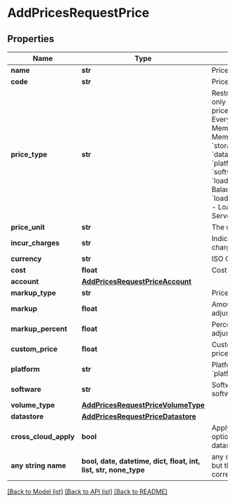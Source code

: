 # AddPricesRequestPrice


## Properties
Name | Type | Description | Notes
------------ | ------------- | ------------- | -------------
**name** | **str** | Price name | 
**code** | **str** | Price code, must be unique | 
**price_type** | **str** | Restricts query to only load only prices with specified priceType. * &#x60;fixed&#x60; - Everything * &#x60;compute&#x60; - Memory + CPU * &#x60;memory&#x60; - Memory * &#x60;cores&#x60; - Cores * &#x60;storage&#x60; - Storage * &#x60;datastore&#x60; - Datastore * &#x60;platform&#x60; - Platform * &#x60;software&#x60; - Software * &#x60;load_balancer&#x60; - Load Balancer * &#x60;load_balancer_virtual_server&#x60; - Load Balancer Virtual Server  | 
**price_unit** | **str** | The unit of pricing | 
**incur_charges** | **str** | Indicates when to incur charge | 
**currency** | **str** | ISO Currency code | 
**cost** | **float** | Cost | 
**account** | [**AddPricesRequestPriceAccount**](AddPricesRequestPriceAccount.md) |  | [optional] 
**markup_type** | **str** | Price adjustment type | [optional] 
**markup** | **float** | Amount for &#x60;fixed&#x60; price adjustment type | [optional] 
**markup_percent** | **float** | Percent for &#x60;percent&#x60; price adjustment type | [optional] 
**custom_price** | **float** | Custom price for &#x60;custom&#x60; price adjustment type | [optional] 
**platform** | **str** | Platform.  Required for &#x60;platform&#x60; price type | [optional] 
**software** | **str** | Software.  Required for software price type | [optional] 
**volume_type** | [**AddPricesRequestPriceVolumeType**](AddPricesRequestPriceVolumeType.md) |  | [optional] 
**datastore** | [**AddPricesRequestPriceDatastore**](AddPricesRequestPriceDatastore.md) |  | [optional] 
**cross_cloud_apply** | **bool** | Apply price across clouds, optional true/false flag for datastore price type | [optional] 
**any string name** | **bool, date, datetime, dict, float, int, list, str, none_type** | any string name can be used but the value must be the correct type | [optional]

[[Back to Model list]](../README.md#documentation-for-models) [[Back to API list]](../README.md#documentation-for-api-endpoints) [[Back to README]](../README.md)


